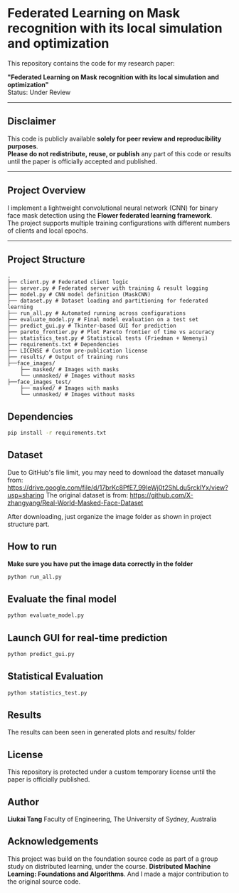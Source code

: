 # Federated Learning on Mask recognition with its local simulation and optimization

This repository contains the code for my research paper:

**"Federated Learning on Mask recognition with its local simulation and optimization"**  
Status: Under Review

---

## Disclaimer

This code is publicly available **solely for peer review and reproducibility purposes**.  
**Please do not redistribute, reuse, or publish** any part of this code or results until the paper is officially accepted and published.

---

## Project Overview

I implement a lightweight convolutional neural network (CNN) for binary face mask detection using the **Flower federated learning framework**.  
The project supports multiple training configurations with different numbers of clients and local epochs.

---

## Project Structure
```text
.
├── client.py # Federated client logic
├── server.py # Federated server with training & result logging
├── model.py # CNN model definition (MaskCNN)
├── dataset.py # Dataset loading and partitioning for federated learning
├── run_all.py # Automated running across configurations
├── evaluate_model.py # Final model evaluation on a test set
├── predict_gui.py # Tkinter-based GUI for prediction
├── pareto_frontier.py # Plot Pareto frontier of time vs accuracy
├── statistics_test.py # Statistical tests (Friedman + Nemenyi)
├── requirements.txt # Dependencies
├── LICENSE # Custom pre-publication license
├── results/ # Output of training runs
├──face_images/
    ├── masked/ # Images with masks
    └── unmasked/ # Images without masks
├──face_images_test/
    ├── masked/ # Images with masks
    └── unmasked/ # Images without masks
```

## Dependencies
```bash
pip install -r requirements.txt
```

## Dataset
Due to GitHub's file limit, you may need to download the dataset manually from:
https://drive.google.com/file/d/17brKc8PfE7_99IeWj0t2ShLdu5rcklYx/view?usp=sharing
The original dataset is from:
https://github.com/X-zhangyang/Real-World-Masked-Face-Dataset

After downloading, just organize the image folder as shown in project structure part.

## How to run
**Make sure you have put the image data correctly in the folder**
```bash
python run_all.py
```

## Evaluate the final model
```bash
python evaluate_model.py
```

## Launch GUI for real-time prediction
```bash
python predict_gui.py
```

## Statistical Evaluation
```bash
python statistics_test.py
```

## Results
The results can been seen in generated plots and results/ folder

## License
This repository is protected under a custom temporary license until the paper is officially published.

## Author
**Liukai Tang**
Faculty of Engineering, The University of Sydney, Australia

## Acknowledgements
This project was build on the foundation source code as part of a group study on distributed learning, under the course.
**Distributed Machine Learning: Foundations and Algorithms**.
And I made a major contribution to the original source code.